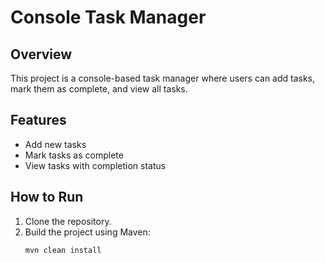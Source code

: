 # Console Task Manager

## Overview
This project is a console-based task manager where users can add tasks, mark them as complete, and view all tasks.

## Features
- Add new tasks
- Mark tasks as complete
- View tasks with completion status

## How to Run
1. Clone the repository.
2. Build the project using Maven:
   ```bash
   mvn clean install
